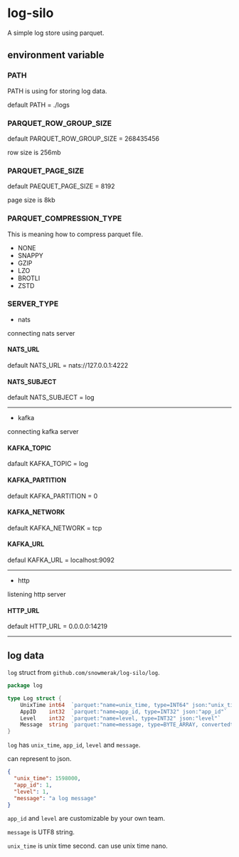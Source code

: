 # log-silo

A simple log store using parquet.

## environment variable

### PATH

PATH is using for storing log data.

default PATH = ./logs

### PARQUET_ROW_GROUP_SIZE

default PARQUET_ROW_GROUP_SIZE = 268435456

row size is 256mb

### PARQUET_PAGE_SIZE

default PAEQUET_PAGE_SIZE = 8192

page size is 8kb

### PARQUET_COMPRESSION_TYPE

This is meaning how to compress parquet file.

- NONE
- SNAPPY
- GZIP
- LZO
- BROTLI
- ZSTD

### SERVER_TYPE

- nats

connecting nats server

#### NATS_URL

default NATS_URL = nats://127.0.0.1:4222

#### NATS_SUBJECT

default NATS_SUBJECT = log

---

- kafka

connecting kafka server

#### KAFKA_TOPIC

dafault KAFKA_TOPIC = log

#### KAFKA_PARTITION

default KAFKA_PARTITION = 0

#### KAFKA_NETWORK

default KAFKA_NETWORK = tcp

#### KAFKA_URL

defaul KAFKA_URL = localhost:9092

---

- http

listening http server

#### HTTP_URL

default HTTP_URL = 0.0.0.0:14219

---

## log data

`log` struct from `github.com/snowmerak/log-silo/log`.

```go
package log

type Log struct {
	UnixTime int64  `parquet:"name=unix_time, type=INT64" json:"unix_time"`
	AppID    int32  `parquet:"name=app_id, type=INT32" json:"app_id"`
	Level    int32  `parquet:"name=level, type=INT32" json:"level"`
	Message  string `parquet:"name=message, type=BYTE_ARRAY, convertedtype=UTF8, encoding=PLAIN_DICTIONARY" json:"message"`
}
```

`log` has `unix_time`, `app_id`, `level` and `message`.

can represent to json.

```json
{
  "unix_time": 1598000,
  "app_id": 1,
  "level": 1,
  "message": "a log message"
}
```

`app_id` and `level` are customizable by your own team.

`message` is UTF8 string.

`unix_time` is unix time second. can use unix time nano.
